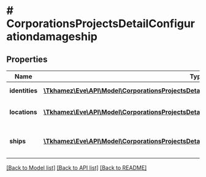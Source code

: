 # # CorporationsProjectsDetailConfigurationdamageship

## Properties

Name | Type | Description | Notes
------------ | ------------- | ------------- | -------------
**identities** | [**\Tkhamez\Eve\API\Model\CorporationsProjectsDetailConfigurationdamageshipIdentitiesInner[]**](CorporationsProjectsDetailConfigurationdamageshipIdentitiesInner.md) | Identity of capsuleer | [optional]
**locations** | [**\Tkhamez\Eve\API\Model\CorporationsProjectsDetailConfigurationcapturefwcomplexLocationsInner[]**](CorporationsProjectsDetailConfigurationcapturefwcomplexLocationsInner.md) | Location of capsuleer&#39;s ship | [optional]
**ships** | [**\Tkhamez\Eve\API\Model\CorporationsProjectsDetailConfigurationdamageshipShipsInner[]**](CorporationsProjectsDetailConfigurationdamageshipShipsInner.md) | Ship-type of capsuleer&#39;s ship | [optional]

[[Back to Model list]](../../README.md#models) [[Back to API list]](../../README.md#endpoints) [[Back to README]](../../README.md)
